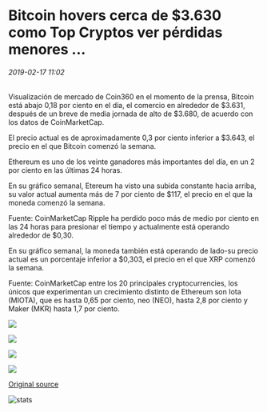 # Bitcoin hovers cerca de $3.630 como Top Cryptos ver pérdidas menores ...

###### 2019-02-17 11:02

Visualización de mercado de Coin360 en el momento de la prensa, Bitcoin está abajo 0,18 por ciento en el día, el comercio en alrededor de $3.631, después de un breve de media jornada de alto de $3.680, de acuerdo con los datos de CoinMarketCap.

El precio actual es de aproximadamente 0,3 por ciento inferior a $3.643, el precio en el que Bitcoin comenzó la semana.

Ethereum es uno de los veinte ganadores más importantes del día, en un 2 por ciento en las últimas 24 horas.

En su gráfico semanal, Etereum ha visto una subida constante hacia arriba, su valor actual aumenta más de 7 por ciento de $117, el precio en el que la moneda comenzó la semana.

Fuente: CoinMarketCap Ripple ha perdido poco más de medio por ciento en las 24 horas para presionar el tiempo y actualmente está operando alrededor de $0,30.

En su gráfico semanal, la moneda también está operando de lado-su precio actual es un porcentaje inferior a $0,303, el precio en el que XRP comenzó la semana.

Fuente: CoinMarketCap entre los 20 principales cryptocurrencies, los únicos que experimentan un crecimiento distinto de Ethereum son Iota (MIOTA), que es hasta 0,65 por ciento, neo (NEO), hasta 2,8 por ciento y Maker (MKR) hasta 1,7 por ciento.

![](https://s3.cointelegraph.com/storage/uploads/view/344e1d262b0bd701c2a53893b997f0f0.png)

![](https://s3.cointelegraph.com/storage/uploads/view/14df172060031d6be295ffe1f9a714a6.png)

![](https://s3.cointelegraph.com/storage/uploads/view/cd72071dd22975b141997add24c50251.png)

![](https://s3.cointelegraph.com/storage/uploads/view/7c5b44e7bbaa0f5b0d627f556e9cf17b.png)

[Original source](https://cointelegraph.com/news/bitcoin-hovers-near-3-630-as-top-cryptos-see-minor-losses)

![stats](https://c.statcounter.com/11760860/0/a89fa40b/1/ "stats")